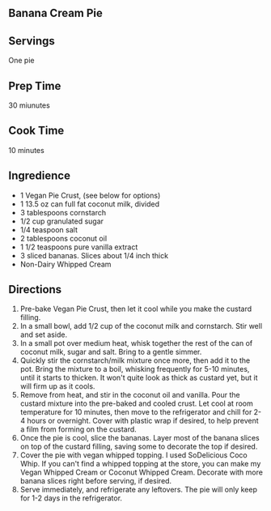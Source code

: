 ## Banana Cream Pie 

## Servings 

One pie

## Prep Time 

30 miunutes

## Cook Time 
 
10 minutes

## Ingredience

* 1 Vegan Pie Crust, (see below for options)
* 1 13.5 oz can full fat coconut milk, divided
* 3 tablespoons cornstarch
* 1/2 cup granulated sugar
* 1/4 teaspoon salt
* 2 tablespoons coconut oil
* 1 1/2 teaspoons pure vanilla extract
* 3 sliced bananas. Slices about 1/4 inch thick 
* Non-Dairy Whipped Cream
 
## Directions

1. Pre-bake Vegan Pie Crust, then let it cool while you make the custard filling. 
2. In a small bowl, add 1/2 cup of the coconut milk and cornstarch. Stir well and set aside.
3. In a small pot over medium heat, whisk together the rest of the can of coconut milk, sugar and salt. Bring to a gentle simmer.
4. Quickly stir the cornstarch/milk mixture once more, then add it to the pot. Bring the mixture to a boil, whisking frequently for 5-10 minutes, until it starts to thicken. It won't quite look as thick as custard yet, but it will firm up as it cools.
5. Remove from heat, and stir in the coconut oil and vanilla. Pour the custard mixture into the pre-baked and cooled crust. Let cool at room temperature for 10 minutes, then move to the refrigerator and chill for 2-4 hours or overnight. Cover with plastic wrap if desired, to help prevent a film from forming on the custard.
6. Once the pie is cool, slice the bananas. Layer most of the banana slices on top of the custard filling, saving some to decorate the top if desired.
7. Cover the pie with vegan whipped topping. I used SoDelicious Coco Whip. If you can't find a whipped topping at the store, you can make my Vegan Whipped Cream or Coconut Whipped Cream. Decorate with more banana slices right before serving, if desired.
8. Serve immediately, and refrigerate any leftovers. The pie will only keep for 1-2 days in the refrigerator.
